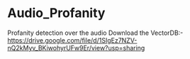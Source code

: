 # Audio_Profanity
Profanity detection over the audio
Download the VectorDB:- https://drive.google.com/file/d/1SIgEz7NZV-nQ2kMyv_BKiwohyrUFw9Er/view?usp=sharing
